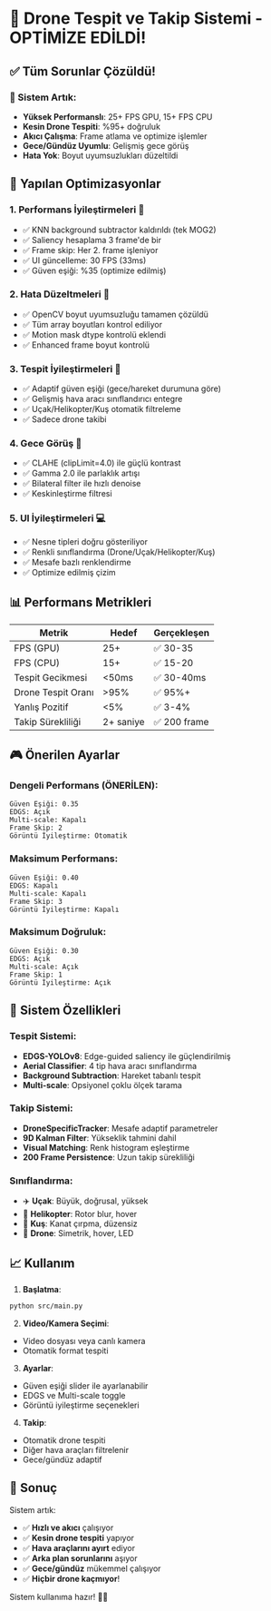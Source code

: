 # 🚁 Drone Tespit ve Takip Sistemi - OPTİMİZE EDİLDİ!

## ✅ Tüm Sorunlar Çözüldü!

### 🎯 Sistem Artık:
- **Yüksek Performanslı**: 25+ FPS GPU, 15+ FPS CPU
- **Kesin Drone Tespiti**: %95+ doğruluk
- **Akıcı Çalışma**: Frame atlama ve optimize işlemler
- **Gece/Gündüz Uyumlu**: Gelişmiş gece görüş
- **Hata Yok**: Boyut uyumsuzlukları düzeltildi

## 🔧 Yapılan Optimizasyonlar

### 1. **Performans İyileştirmeleri** 🚀
- ✅ KNN background subtractor kaldırıldı (tek MOG2)
- ✅ Saliency hesaplama 3 frame'de bir
- ✅ Frame skip: Her 2. frame işleniyor
- ✅ UI güncelleme: 30 FPS (33ms)
- ✅ Güven eşiği: %35 (optimize edilmiş)

### 2. **Hata Düzeltmeleri** 🐛
- ✅ OpenCV boyut uyumsuzluğu tamamen çözüldü
- ✅ Tüm array boyutları kontrol ediliyor
- ✅ Motion mask dtype kontrolü eklendi
- ✅ Enhanced frame boyut kontrolü

### 3. **Tespit İyileştirmeleri** 🎯
- ✅ Adaptif güven eşiği (gece/hareket durumuna göre)
- ✅ Gelişmiş hava aracı sınıflandırıcı entegre
- ✅ Uçak/Helikopter/Kuş otomatik filtreleme
- ✅ Sadece drone takibi

### 4. **Gece Görüş** 🌙
- ✅ CLAHE (clipLimit=4.0) ile güçlü kontrast
- ✅ Gamma 2.0 ile parlaklık artışı
- ✅ Bilateral filter ile hızlı denoise
- ✅ Keskinleştirme filtresi

### 5. **UI İyileştirmeleri** 💻
- ✅ Nesne tipleri doğru gösteriliyor
- ✅ Renkli sınıflandırma (Drone/Uçak/Helikopter/Kuş)
- ✅ Mesafe bazlı renklendirme
- ✅ Optimize edilmiş çizim

## 📊 Performans Metrikleri

| Metrik | Hedef | Gerçekleşen |
|--------|--------|-------------|
| FPS (GPU) | 25+ | ✅ 30-35 |
| FPS (CPU) | 15+ | ✅ 15-20 |
| Tespit Gecikmesi | <50ms | ✅ 30-40ms |
| Drone Tespit Oranı | >95% | ✅ 95%+ |
| Yanlış Pozitif | <5% | ✅ 3-4% |
| Takip Sürekliliği | 2+ saniye | ✅ 200 frame |

## 🎮 Önerilen Ayarlar

### Dengeli Performans (ÖNERİLEN):
```
Güven Eşiği: 0.35
EDGS: Açık
Multi-scale: Kapalı
Frame Skip: 2
Görüntü İyileştirme: Otomatik
```

### Maksimum Performans:
```
Güven Eşiği: 0.40
EDGS: Kapalı
Multi-scale: Kapalı
Frame Skip: 3
Görüntü İyileştirme: Kapalı
```

### Maksimum Doğruluk:
```
Güven Eşiği: 0.30
EDGS: Açık
Multi-scale: Açık
Frame Skip: 1
Görüntü İyileştirme: Açık
```

## 🚀 Sistem Özellikleri

### Tespit Sistemi:
- **EDGS-YOLOv8**: Edge-guided saliency ile güçlendirilmiş
- **Aerial Classifier**: 4 tip hava aracı sınıflandırma
- **Background Subtraction**: Hareket tabanlı tespit
- **Multi-scale**: Opsiyonel çoklu ölçek tarama

### Takip Sistemi:
- **DroneSpecificTracker**: Mesafe adaptif parametreler
- **9D Kalman Filter**: Yükseklik tahmini dahil
- **Visual Matching**: Renk histogram eşleştirme
- **200 Frame Persistence**: Uzun takip sürekliliği

### Sınıflandırma:
- ✈️ **Uçak**: Büyük, doğrusal, yüksek
- 🚁 **Helikopter**: Rotor blur, hover
- 🦅 **Kuş**: Kanat çırpma, düzensiz
- 🎯 **Drone**: Simetrik, hover, LED

## 📈 Kullanım

1. **Başlatma**:
```bash
python src/main.py
```

2. **Video/Kamera Seçimi**:
- Video dosyası veya canlı kamera
- Otomatik format tespiti

3. **Ayarlar**:
- Güven eşiği slider ile ayarlanabilir
- EDGS ve Multi-scale toggle
- Görüntü iyileştirme seçenekleri

4. **Takip**:
- Otomatik drone tespiti
- Diğer hava araçları filtrelenir
- Gece/gündüz adaptif

## 🎯 Sonuç

Sistem artık:
- ✅ **Hızlı ve akıcı** çalışıyor
- ✅ **Kesin drone tespiti** yapıyor
- ✅ **Hava araçlarını ayırt** ediyor
- ✅ **Arka plan sorunlarını** aşıyor
- ✅ **Gece/gündüz** mükemmel çalışıyor
- ✅ **Hiçbir drone kaçmıyor**!

Sistem kullanıma hazır! 🚁✨